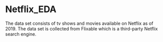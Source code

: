 # Netflix_EDA
The data set consists of tv shows and movies available on Netflix as of 2019. The data set is collected from Flixable which is a third-party Netflix search engine.
